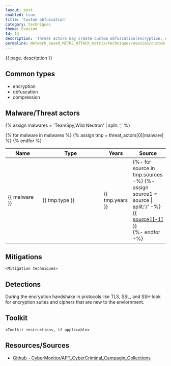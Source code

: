 ```yaml
---
layout: post
enabled: true
title: 'Custom obfuscation'
category: techniques
theme: Evasion
Id: 14
description: 'Threat actors may create custom obfuscation(encryption, encoding, and hashing) mechaniss to thwart defenders.'
permalink: Network_based_MITRE_ATTACK_matrix/techniques/evasion/custom_obfuscation
---
```

{{ page. description }}



## Common types

* encryption
* obfuscation
* compression

## Malware/Threat actors

{% assign malwares = 'TeamSpy,Wild Neutron' | split: ',' %}

<div class="threat-actor-table">
<table>
    <colgroup>
        <col width="30%" />
        <col width="70%" />
    </colgroup>
    <thead>
        <tr class="header">
            <th>Name</th>
            <th>Type</th>
            <th>Years</th>
            <th>Source</th>
        </tr>
    </thead>
    <tbody>
        {% for malware in malwares %}
        <tr>
        {% assign tmp = threat_actors[0][malware] %}
            <td markdown="span">{{ malware }}</td>
            <td markdown="span">{{ tmp.type }}</td>
            <td markdown="span">{{ tmp.years }}</td>
            <td markdown="span">
                {%- for source in tmp.sources -%}
                    {%- assign source1 = source | split:'/' -%}
                    <a href="{{ source }}">{{ source1[-1] }}</a><br>
                {%- endfor -%}
            </td>
        </tr>
        {% endfor %}
    </tbody>
</table>
</div>

## Mitigations

`<Mitigation techniques>`

## Detections

During the encryption handshake in protocols like TLS, SSL, and SSH look for encryption suites and ciphers that are new to the enviornment.

## Toolkit

`<Toolkit instructions, if applicable>`

## Resources/Sources

* [Github - CyberMonitor/APT_CyberCriminal_Campagin_Collections](https://github.com/CyberMonitor/APT_CyberCriminal_Campagin_Collections)